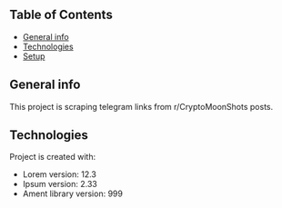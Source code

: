 ## Table of Contents
* [General info](#general-info)
* [Technologies](#technologies)
* [Setup](#setup)

## General info
This project is scraping telegram links from r/CryptoMoonShots posts.
	
## Technologies
Project is created with:
* Lorem version: 12.3
* Ipsum version: 2.33
* Ament library version: 999
